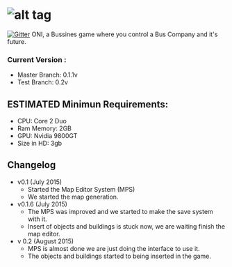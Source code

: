 ![alt tag](https://raw.github.com/dogfalo/materialize/master/images/materialize.gif)
===========

[![Gitter](https://www.facebook.com/)](https://gitter.im/Dogfalo/materialize?utm_source=badge&utm_medium=badge&utm_campaign=pr-badge&utm_content=badge)
ONI, a Bussines game where you control a Bus Company and it's future.

### Current Version :
  - Master Branch: 0.1.1v
  - Test Branch: 0.2v

## ESTIMATED Minimun Requirements:
  - CPU: Core 2 Duo 
  - Ram Memory: 2GB
  - GPU: Nvidia 9800GT
  - Size in HD: 3gb

## Changelog
- v0.1 (July 2015)
  - Started the Map Editor System (MPS)
  - We started the map generation.
- v0.1.6 (July 2015)
  - The MPS was improved and we started to make the save system with it.
  - Insert of objects and buildings is stuck now, we are waiting finish the map editor.
- v 0.2 (August 2015)
  - MPS is almost done we are just doing the interface to use it.
  - The objects and buildings started to being inserted in the game.
